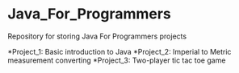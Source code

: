 # Java_For_Programmers
Repository for storing Java For Programmers projects

*Project_1: Basic introduction to Java
*Project_2: Imperial to Metric measurement converting
*Project_3: Two-player tic tac toe game
